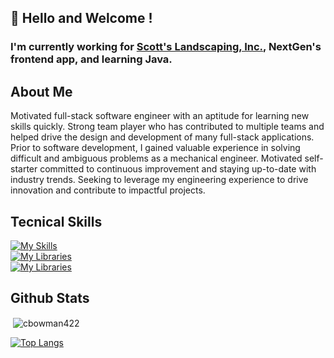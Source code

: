 ## 👋 Hello and Welcome !

### I'm currently working for [Scott's Landscaping, Inc.](https://github.com/cbowman422/scottslandscaping), NextGen's frontend app, and learning Java.


## About Me

Motivated full-stack software engineer with an aptitude for learning new skills quickly. Strong team player who has contributed to multiple teams and helped drive the design and development of many full-stack applications. Prior to software development, I gained valuable experience in solving difficult and ambiguous problems as a mechanical engineer. Motivated self-starter committed to continuous improvement and staying up-to-date with industry trends. Seeking to leverage my engineering experience to drive innovation and contribute to impactful projects.

## Tecnical Skills

[![My Skills](https://skillicons.dev/icons?i=js,py,java,ts,html,css,wordpress,webflow)](https://skillicons.dev) <br />
[![My Libraries](https://skillicons.dev/icons?i=react,next,express,django,flask,figma)](https://skillicons.dev) <br />
[![My Libraries](https://skillicons.dev/icons?i=aws,postgres,mongodb)](https://skillicons.dev) <br />


## Github Stats

<p>&nbsp;<img align="center" src="https://github-readme-stats.vercel.app/api?username=cbowman422&show_icons=true&theme=dark&title_color=bdbdbd&text_color=bdbdbd&locale=en" alt="cbowman422" /></p>

[![Top Langs](https://github-readme-stats.vercel.app/api/top-langs/?username=cbowman422)](https://github.com/cbowman422/github-readme-stats)
